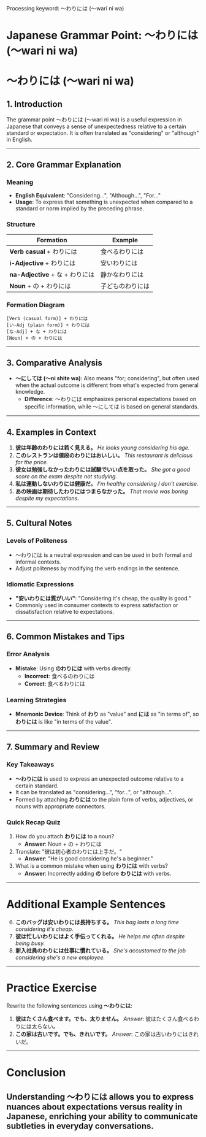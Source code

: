 Processing keyword: ～わりには (〜wari ni wa)
# Japanese Grammar Point: ～わりには (〜wari ni wa)
# ～わりには (〜wari ni wa)
## 1. Introduction
The grammar point ～わりには (〜wari ni wa) is a useful expression in Japanese that conveys a sense of unexpectedness relative to a certain standard or expectation. It is often translated as "considering" or "although" in English.

---
## 2. Core Grammar Explanation
### Meaning
- **English Equivalent**: "Considering...", "Although...", "For..."
- **Usage**: To express that something is unexpected when compared to a standard or norm implied by the preceding phrase.
### Structure
| Formation            | Example                             |
|----------------------|-------------------------------------|
| **Verb casual** + わりには | 食べるわりには                    |
| **i-Adjective** + わりには | 安いわりには                     |
| **na-Adjective** + な + わりには | 静かなわりには               |
| **Noun** + の + わりには     | 子どものわりには               |
### Formation Diagram
```
[Verb (casual form)] + わりには
[い-Adj (plain form)] + わりには
[な-Adj] + な + わりには
[Noun] + の + わりには
```
---
## 3. Comparative Analysis
- **～にしては (〜ni shite wa)**: Also means "for; considering", but often used when the actual outcome is different from what's expected from general knowledge.
  - **Difference**: ～わりには emphasizes personal expectations based on specific information, while ～にしては is based on general standards.
---
## 4. Examples in Context
1. **彼は年齢のわりには若く見える。**
   *He looks young considering his age.*
2. **このレストランは値段のわりにはおいしい。**
   *This restaurant is delicious for the price.*
3. **彼女は勉強しなかったわりには試験でいい点を取った。**
   *She got a good score on the exam despite not studying.*
4. **私は運動しないわりには健康だ。**
   *I'm healthy considering I don't exercise.*
5. **あの映画は期待したわりにはつまらなかった。**
   *That movie was boring despite my expectations.*
---
## 5. Cultural Notes
### Levels of Politeness
- ～わりには is a neutral expression and can be used in both formal and informal contexts.
- Adjust politeness by modifying the verb endings in the sentence.
### Idiomatic Expressions
- **"安いわりには質がいい"**: "Considering it's cheap, the quality is good."
- Commonly used in consumer contexts to express satisfaction or dissatisfaction relative to expectations.
---
## 6. Common Mistakes and Tips
### Error Analysis
- **Mistake**: Using **のわりには** with verbs directly.
  - **Incorrect**: 食べるのわりには
  - **Correct**: 食べるわりには
### Learning Strategies
- **Mnemonic Device**: Think of **わり** as "value" and **には** as "in terms of", so **わりには** is like "in terms of the value".
---
## 7. Summary and Review
### Key Takeaways
- **～わりには** is used to express an unexpected outcome relative to a certain standard.
- It can be translated as "considering...", "for...", or "although...".
- Formed by attaching **わりには** to the plain form of verbs, adjectives, or nouns with appropriate connectors.
### Quick Recap Quiz
1. How do you attach **わりには** to a noun?
   - **Answer**: Noun + の + わりには
2. Translate: "彼は初心者のわりには上手だ。"
   - **Answer**: "He is good considering he's a beginner."
3. What is a common mistake when using **わりには** with verbs?
   - **Answer**: Incorrectly adding **の** before **わりには** with verbs.
---
# Additional Example Sentences
6. **このバッグは安いわりには長持ちする。**
   *This bag lasts a long time considering it's cheap.*
7. **彼は忙しいわりにはよく手伝ってくれる。**
   *He helps me often despite being busy.*
8. **新入社員のわりには仕事に慣れている。**
   *She's accustomed to the job considering she's a new employee.*
---
# Practice Exercise
Rewrite the following sentences using **～わりには**:
1. **彼はたくさん食べます。でも、太りません。**
   *Answer*: 彼はたくさん食べるわりには太らない。
2. **この家は古いです。でも、きれいです。**
   *Answer*: この家は古いわりにはきれいだ。
---
# Conclusion
Understanding **～わりには** allows you to express nuances about expectations versus reality in Japanese, enriching your ability to communicate subtleties in everyday conversations.
---
